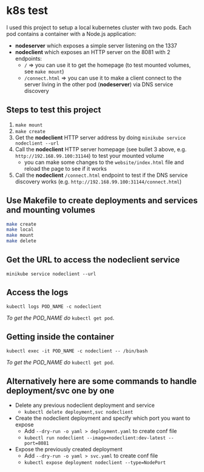 # k8s test

I used this project to setup a local kubernetes cluster with two pods.
Each pod contains a container with a Node.js application:

* **nodeserver** which exposes a simple server listening on the 1337
* **nodeclient** which exposes an HTTP server on the 8081 with 2 endpoints:
  * `/` => you can use it to get the homepage (to test mounted volumes, see `make mount`)
  * `/connect.html` => you can use it to make a client connect to
    the server living in the other pod (**nodeserver**) via DNS service discovery

## Steps to test this project

1. `make mount`
2. `make create`
3. Get the **nodeclient** HTTP server address by doing `minikube service nodeclient --url`
4. Call the **nodeclient** HTTP server homepage (see bullet 3 above, e.g. `http://192.168.99.100:31144`)
   to test your mounted volume
   * you can make some changes to the `website/index.html` file and reload the page to see if it works
5. Call the **nodeclient** `/connect.html` endpoint to test if the DNS service discovery works
   (e.g. `http://192.168.99.100:31144/connect.html`)

## Use Makefile to create deployments and services and mounting volumes
```bash
make create
make local
make mount
make delete
```

## Get the URL to access the nodeclient service
`minikube service nodeclient --url`

## Access the logs
`kubectl logs POD_NAME -c nodeclient`

*To get the POD_NAME do* `kubectl get pod`.

## Getting inside the container
`kubectl exec -it POD_NAME -c nodeclient -- /bin/bash`

*To get the POD_NAME do* `kubectl get pod`.

## Alternatively here are some commands to handle deployment/svc one by one

* Delete any previous nodeclient deployment and service
  * `kubectl delete deployment,svc nodeclient`
* Create the nodeclient deployment and specify which port you want to expose
  * Add `--dry-run -o yaml > deployment.yaml` to create conf file
  * `kubectl run nodeclient --image=nodeclient:dev-latest --port=8081`
* Expose the previously created deployment
  * Add `--dry-run -o yaml > svc.yaml` to create conf file
  * `kubectl expose deployment nodeclient --type=NodePort`
